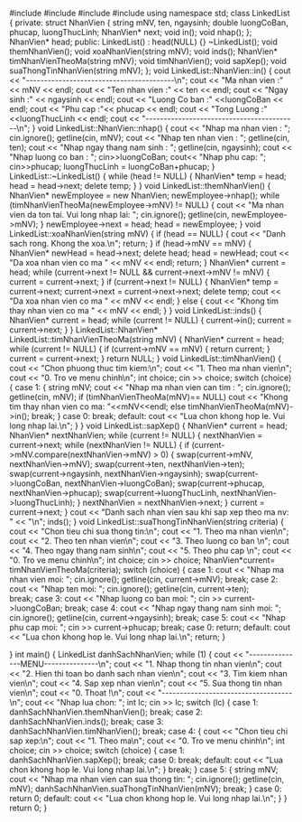 #include <iostream>
#include <string>
#include <sstream>
#include <algorithm>
using namespace std;
class LinkedList {
private:
    struct NhanVien {
        string mNV, ten, ngaysinh;
        double luongCoBan, phucap, luongThucLinh; 
        NhanVien* next;
        void in();
        void nhap();
    };
    NhanVien* head;
public:
    LinkedList() : head(NULL) {}
    ~LinkedList();
    void themNhanVien();
    void xoaNhanVien(string mNV);
    void inds();
    NhanVien* timNhanVienTheoMa(string mNV);
    void timNhanVien();
    void sapXep();
    void suaThongTinNhanVien(string mNV);
};
void LinkedList::NhanVien::in() {
    cout << "-----------------------------------------\n";
    cout << "Ma nhan vien :" << mNV << endl;
    cout << "Ten nhan vien :" << ten << endl;
    cout << "Ngay sinh :" << ngaysinh << endl;
    cout << "Luong Co ban  :" <<luongCoBan << endl;
    cout << "Phu cap :"<<  phucap << endl;
	cout << "Tong Luong  :" <<luongThucLinh << endl; 
    cout << "------------------------------------------\n";
}
void LinkedList::NhanVien::nhap() {
    cout << "Nhap ma nhan vien : ";
    cin.ignore();
    getline(cin, mNV);
    cout << "Nhap ten nhan vien : ";
    getline(cin, ten);
    cout << "Nhap ngay thang nam sinh : ";
    getline(cin, ngaysinh);
    cout << "Nhap luong co ban : ";
    cin>>luongCoBan;
    cout<< "Nhap phu cap: ";
	cin>>phucap;
	luongThucLinh = luongCoBan+phucap;
}
LinkedList::~LinkedList() {
    while (head != NULL) {
        NhanVien* temp = head;
        head = head->next;
        delete temp;
    }
}
void LinkedList::themNhanVien() {
    NhanVien* newEmployee = new NhanVien;
    newEmployee->nhap();
    while (timNhanVienTheoMa(newEmployee->mNV) != NULL) {
        cout << "Ma nhan vien da ton tai. Vui long nhap lai: ";
        cin.ignore();
        getline(cin, newEmployee->mNV);
    }
    newEmployee->next = head;
    head = newEmployee;
}
void LinkedList::xoaNhanVien(string mNV) {
    if (head == NULL) {
        cout << "Danh sach rong. Khong the xoa.\n";
        return;
    }
    if (head->mNV == mNV) {
        NhanVien* newHead = head->next;
        delete head;
        head = newHead;
        cout << "Da xoa nhan vien co ma " << mNV << endl;
        return;
    }
    NhanVien* current = head;
    while (current->next != NULL && current->next->mNV != mNV) {
        current = current->next;
    }
    if (current->next != NULL) {
        NhanVien* temp = current->next;
        current->next = current->next->next;
        delete temp;
        cout << "Da xoa nhan vien co ma " << mNV << endl;
    } 
	else {
    	 cout << "Khong tim thay nhan vien co ma " << mNV << endl;
        }
}
void LinkedList::inds() {
    NhanVien* current = head;
    while (current != NULL) {
        current->in();
        current = current->next;
    }
}
LinkedList::NhanVien* LinkedList::timNhanVienTheoMa(string mNV) {
    NhanVien* current = head;
    while (current != NULL) {
        if (current->mNV == mNV) {
            return current;
        }
        current = current->next;
    }
    return NULL;
}
void LinkedList::timNhanVien() {
    cout << "Chon phuong thuc tim kiem:\n";
    cout << "1. Theo ma nhan vien\n";
    cout << "0. Tro ve menu chinh\n";
    int choice;
    cin >> choice;
    switch (choice) {
        case 1: {
            string mNV;
            cout << "Nhap ma nhan vien can tim : ";
            cin.ignore();
            getline(cin, mNV);
            if (timNhanVienTheoMa(mNV)== NULL)
            cout << "Khong tim thay nhan vien co ma: "<<mNV<<endl;
            else timNhanVienTheoMa(mNV)->in();
            break;
        }
        case 0:
            break;
        default:
            cout << "Lua chon khong hop le. Vui long nhap lai.\n";
    }
}
void LinkedList::sapXep() {
    NhanVien* current = head;
    NhanVien* nextNhanVien;
    while (current != NULL) {
        nextNhanVien = current->next;
        while (nextNhanVien != NULL) {
            if (current->mNV.compare(nextNhanVien->mNV) > 0) {
                swap(current->mNV, nextNhanVien->mNV);
                swap(current->ten, nextNhanVien->ten);
                swap(current->ngaysinh, nextNhanVien->ngaysinh);
                swap(current->luongCoBan, nextNhanVien->luongCoBan);
                swap(current->phucap, nextNhanVien->phucap);
                swap(current->luongThucLinh, nextNhanVien->luongThucLinh);
            }
            nextNhanVien = nextNhanVien->next;
        }
        current = current->next;
    }
    cout << "Danh sach nhan vien sau khi sap xep theo ma nv: " << "\n";
    inds();
}
void LinkedList::suaThongTinNhanVien(string criteria) {
    cout << "Chon tieu chi sua thong tin:\n";
    cout << "1. Theo ma nhan vien\n";
    cout << "2. Theo ten nhan vien\n";
    cout << "3. Theo luong co ban \n";
    cout << "4. Theo ngay thang nam sinh\n";
    cout << "5. Theo phu cap \n"; 
    cout << "0. Tro ve menu chinh\n";
    int choice;
    cin >> choice;
    NhanVien*current= timNhanVienTheoMa(criteria);
        switch (choice) {
            case 1:
                cout << "Nhap ma nhan vien moi: ";
                cin.ignore();
                getline(cin, current->mNV);
                break;
            case 2:
                cout << "Nhap ten moi: ";
				cin.ignore();
				getline(cin, current->ten);               
                break;
            case 3:
                cout << "Nhap luong co ban moi: ";
                cin >> current->luongCoBan;
                break;
            case 4:
                cout << "Nhap ngay thang nam sinh moi: ";
                cin.ignore();
                getline(cin, current->ngaysinh);
                break;
            case 5:
			    cout << "Nhap phu cap moi: ";
				cin >> current->phucap;
				break; 
            case 0:
                return;
            default:
                cout << "Lua chon khong hop le. Vui long nhap lai.\n";
                return;
        }

}
int main() {
    LinkedList danhSachNhanVien;
    while (1) {
        cout << "---------------MENU---------------\n";
        cout << "1. Nhap thong tin nhan vien\n";
        cout << "2. Hien thi toan bo danh sach nhan vien\n";
        cout << "3. Tim kiem nhan vien\n";
        cout << "4. Sap xep nhan vien\n";
        cout << "5. Sua thong tin nhan vien\n";
        cout << "0. Thoat !\n";
        cout << "------------------------------------\n";
        cout << "Nhap lua chon: ";
        int lc;
        cin >> lc;
        switch (lc) {
            case 1:
                danhSachNhanVien.themNhanVien();
                break;
            case 2:
                danhSachNhanVien.inds();
                break;
            case 3:
                danhSachNhanVien.timNhanVien();
                break;
            case 4: {
                cout << "Chon tieu chi sap xep:\n";
                cout << "1. Theo ma\n";
                cout << "0. Tro ve menu chinh\n";
                int choice;
                cin >> choice;
                switch (choice) {
                    case 1:
                        danhSachNhanVien.sapXep();
                        break;
                    case 0:
                        break;
                    default:
                        cout << "Lua chon khong hop le. Vui long nhap lai.\n";
                }
                break;
            }
            case 5: {
                string mNV;
                cout << "Nhap ma nhan vien can sua thong tin: ";
                cin.ignore();
                getline(cin, mNV);
                danhSachNhanVien.suaThongTinNhanVien(mNV);
                break;
            }
            case 0:
                return 0;
            default:
                cout << "Lua chon khong hop le. Vui long nhap lai.\n";
        }
    }
    return 0;
}
